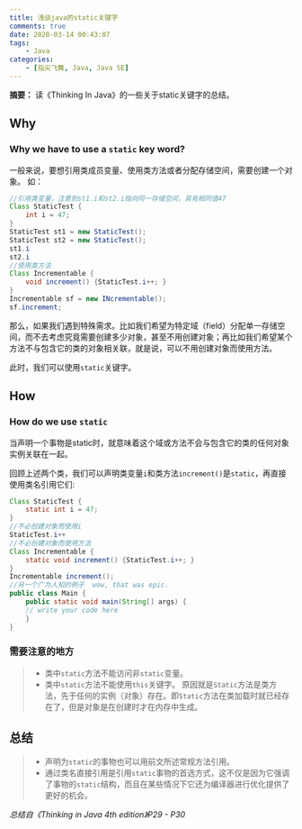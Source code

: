 ```yaml
---
title: 浅谈java的static关键字
comments: true
date: 2020-03-14 00:43:07
tags: 
    - Java
categories: 
    - [指尖飞舞, Java, Java SE]
---
```

__摘要：__
读《Thinking In Java》的一些关于static关键字的总结。
<!--more-->

## Why
### Why we have to use a `static` key word? 
一般来说，要想引用类成员变量、使用类方法或者分配存储空间，需要创建一个对象。
如：
```Java
//引用类变量，注意到st1.i和st2.i指向同一存储空间，具有相同值47
Class StaticTest {
    int i = 47;
}
StaticTest st1 = new StaticTest();
StaticTest st2 = new StaticTest();
st1.i
st2.i
//使用类方法
Class Incrementable {
    void increment() {StaticTest.i++; }
}
Incrementable sf = new INcrementable();
sf.increment;
```
那么，如果我们遇到特殊需求。比如我们希望为特定域（field）分配单一存储空间，而不去考虑究竟需要创建多少对象，甚至不用创建对象；再比如我们希望某个方法不与包含它的类的对象相关联，就是说，可以不用创建对象而使用方法。

此时，我们可以使用`static`关键字。

## How
### How do we use `static`
当声明一个事物是static时，就意味着这个域或方法不会与包含它的类的任何对象实例关联在一起。

回顾上述两个类，我们可以声明类变量`i`和类方法`increment()`是`static`，再直接使用类名引用它们:
```Java
Class StaticTest {
    static int i = 47;
}
//不必创建对象而使用i
StaticTest.i++
//不必创建对象而使用方法
Class Incrementable {
    static void increment() {StaticTest.i++; }
}
Incrementable increment();
//另一个广为人知的例子  wow, that was epic.
public class Main {
    public static void main(String[] args) {
	// write your code here
    }
}
```

### 需要注意的地方
> + 类中`static`方法不能访问非`static`变量。
> + 类中`static`方法不能使用`this`关键字。
> 原因就是`Static`方法是类方法，先于任何的实例（对象）存在。即`Static`方法在类加载时就已经存在了，但是对象是在创建时才在内存中生成。


## 总结
> + 声明为`static`的事物也可以用前文所述常规方法引用。
> + 通过类名直接引用是引用`static`事物的首选方式，这不仅是因为它强调了事物的`static`结构，而且在某些情况下它还为编译器进行优化提供了更好的机会。

_总结自《Thinking in Java 4th edition》P29 - P30_





